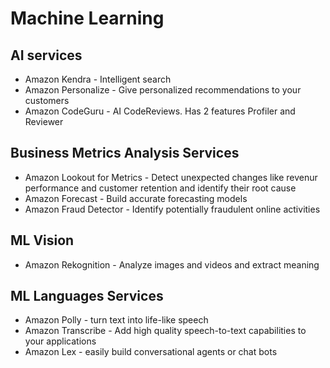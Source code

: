 # Machine Learning

## AI services

* Amazon Kendra - Intelligent search
* Amazon Personalize - Give personalized recommendations to your customers
* Amazon CodeGuru - AI CodeReviews. Has 2 features Profiler and Reviewer

## Business Metrics Analysis Services

* Amazon Lookout for Metrics - Detect unexpected changes like revenur performance and customer retention and identify
  their root cause
* Amazon Forecast - Build accurate forecasting models
* Amazon Fraud Detector - Identify potentially fraudulent online activities

## ML Vision
* Amazon Rekognition - Analyze images and videos and extract meaning

## ML Languages Services

* Amazon Polly - turn text into life-like speech
* Amazon Transcribe - Add high quality speech-to-text capabilities to your applications
* Amazon Lex - easily build conversational agents or chat bots